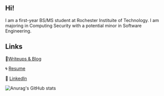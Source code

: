 ## Hi!

I am a first-year BS/MS student at Rochester Instituite of Technology. I am majoring in Computing Security with a
potential minor in Software Engineering.

## Links

🚀[Writeups & Blog](https://ashleynikr.github.io/)

🌀 [Resume](https://ashleynikr.github.io/AshleyNikirkResume.pdf)

🌺 [LinkedIn](https://www.linkedin.com/in/ashley-nikirk-41298621a/)

![Anurag's GitHub stats](https://github-readme-stats.vercel.app/api?username=AshleyNikr&show_icons=true&theme=radical)
